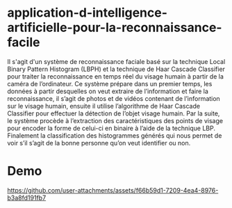 # application-d-intelligence-artificielle-pour-la-reconnaissance-facile

Il s'agit d'un système de reconnaissance faciale
basé sur la technique Local Binary Pattern Histogram (LBPH) et la technique de
Haar Cascade Classifier pour traiter la reconnaissance en temps réel du visage
humain à partir de la caméra de l’ordinateur. Ce système prépare dans un premier
temps, les données à partir desquelles on veut extraire de l’information et faire la
reconnaissance, il s’agit de photos et de vidéos contenant de l’information sur le
visage humain, ensuite il utilise l’algorithme de Haar Cascade Classifier pour
effectuer la détection de l’objet visage humain. Par la suite, le système procède à
l’extraction des caractéristiques des points de visage pour encoder la forme de
celui-ci en binaire à l’aide de la technique LBP. Finalement la classification des
histogrammes générés qui nous permet de voir s’il s’agit de la bonne personne
qu’on veut identifier ou non.


# Demo

https://github.com/user-attachments/assets/f66b59d1-7209-4ea4-8976-b3a8fd191fb7
